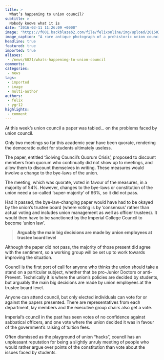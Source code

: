 ```yaml
---
title: >
  What’s happening to union council?
subtitle: >
  Nobody knows what it is
date: "2016-03-11 11:26:09 +0000"
image: "https://f001.backblazeb2.com/file/felixonline/img/upload/201603111125-felix-201501292357-ps3110-edited_council.jpg"
image_caption: "A rare antique photograph of a prehistoric union council meeting. "
headline: true
featured: true
imported: true
aliases:
 - /news/6021/whats-happening-to-union-council
comments:
categories:
 - news
tags:
 - imported
 - image
 - multi-author
authors:
 - felix
 - ygr12
highlights:
 - comment
---
```


At this week’s union council a paper was tabled... on the problems faced by union council.

Only two meetings so far this academic year have been quorate, rendering the democratic outlet for students ultimately useless.

The paper, entitled ‘Solving Council’s Quorum Crisis’, proposed to discount members from quorum who continually did not show up to meetings, and allow them to discount themselves in writing. These measures would involve a change to the bye-laws of the union.

The meeting, which was quorate, voted in favour of the measures, in a majority of 54%. However, changes to the bye-laws or constitution of the union need a so-called ‘super-majority’ of 66%, so it did not pass.

Had it passed, the bye-law-changing paper would have had to be okayed by the union’s trustee board (where voting is by ‘consensus’ rather than actual voting and includes union management as well as officer trustees). It would then have to be sanctioned by the Imperial College Council to become ‘union law’.

> **Arguably the main big decisions are made by union employees at trustee board level**

Although the paper did not pass, the majority of those present did agree with the sentiment, so a working group will be set up to work towards improving the situation.

Council is the first port of call for anyone who thinks the union should take a stand on a particular subject, whether that be pro-Junior Doctors or anti-Prevent. Technically it is where the union’s policies are decided by students, but arguably the main big decisions are made by union employees at the trustee board level.

Anyone can attend council, but only elected individuals can vote for or against the papers presented. There are representatives from each department, lay members and the executive group chairs also get a vote.

Imperial’s council in the past has seen votes of no confidence against sabbatical officers, and one vote where the union decided it was in favour of the government’s raising of tuition fees.

Often dismissed as the playground of union “hacks”, council has an unpleasant reputation for being a slightly unruly meeting of people who would rather argue over points of the constitution than vote about the issues faced by students.
